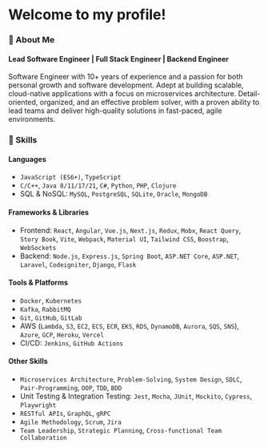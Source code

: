 # Welcome to my profile!
### 👋 About Me
#### Lead Software Engineer | Full Stack Engineer | Backend Engineer

Software Engineer with 10+ years of experience and a passion for both personal growth and software development. Adept at building scalable, cloud-native applications with a focus on microservices architecture. 
Detail-oriented, organized, and an effective problem solver, with a proven ability to lead teams and deliver high-quality solutions in fast-paced, agile environments.

### 🚀 Skills

#### **Languages**
- `JavaScript (ES6+)`, `TypeScript`  
- `C/C++`, `Java 8/11/17/21`, `C#`, `Python`, `PHP`, `Clojure`  
- SQL & NoSQL: `MySQL`, `PostgreSQL`, `SQLite`, `Oracle`, `MongoDB`  

#### **Frameworks & Libraries**
- Frontend: `React`, `Angular`, `Vue.js`, `Next.js`, `Redux`, `Mobx`, `React Query`, `Story Book`, `Vite`, `Webpack`, `Material UI`, `Tailwind CSS`, `Boostrap`, `WebSockets`  
- Backend: `Node.js`, `Express.js`, `Spring Boot`, `ASP.NET Core`, `ASP.NET`, `Laravel`, `Codeigniter`, `Django`, `Flask`   

#### **Tools & Platforms**
- `Docker`, `Kubernetes`  
- `Kafka`, `RabbitMQ`  
- `Git`, `GitHub`, `GitLab`  
- AWS (`Lambda`, `S3`, `EC2`, `ECS`, `ECR`, `EKS`, `RDS`, `DynamoDB`, `Aurora`, `SQS`, `SNS`), `Azure`, `GCP`, `Heroku`, `Vercel`  
- CI/CD: `Jenkins`, `GitHub Actions`  

#### **Other Skills**
- `Microservices Architecture`, `Problem-Solving`, `System Design`, `SDLC`, `Pair-Programming`, `OOP`, `TDD`, `BDD`  
- Unit Testing & Integration Testing: `Jest`, `Mocha`, `JUnit`, `Mockito`, `Cypress`, `Playwright`  
- `RESTful APIs`, `GraphQL`, `gRPC`  
- `Agile Methodology`, `Scrum`, `Jira`
- `Team Leadership`, `Strategic Planning`, `Cross-functional Team Collaboration`


